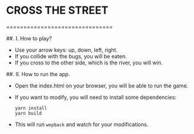 # CROSS THE STREET
===============================

##. I. How to play?

- Use your arrow keys: up, down, left, right.
- If you collide with the bugs, you will be eaten.
- If you cross to the other side, which is the river, you will win.


##. II. How to run the app.

- Open the index.html on your browser, you will be able to run the game.
- If you want to modify, you will need to install some dependencies:
       
    ```
    yarn install
    yarn build
    ```

- This will run `wepback` and watch for your modifications.

